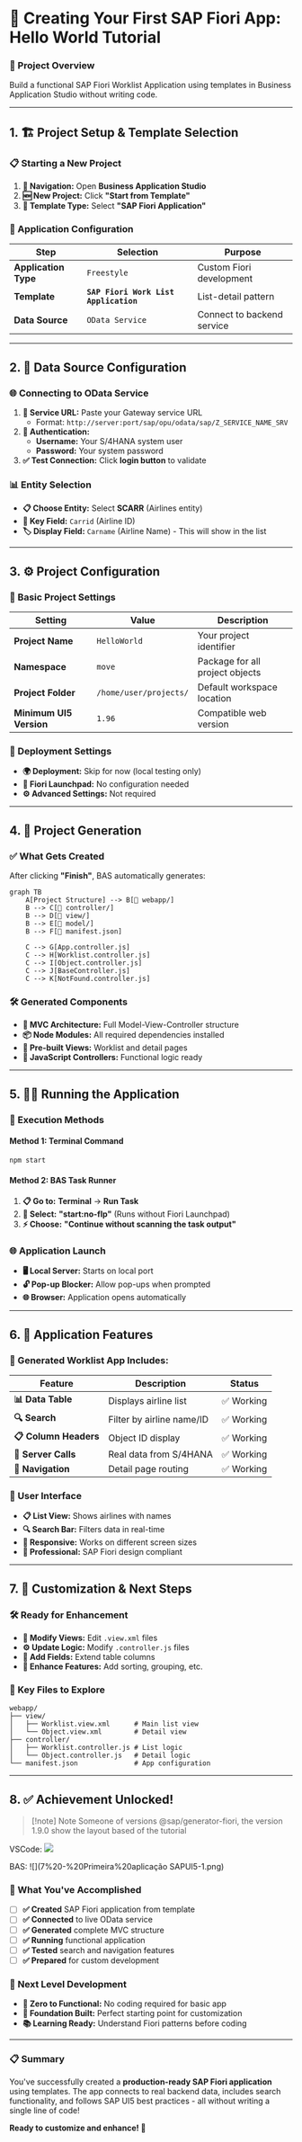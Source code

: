 # 🚀 Creating Your First SAP Fiori App: Hello World Tutorial

### **📌 Project Overview**
Build a functional SAP Fiori Worklist Application using templates in Business Application Studio without writing code.

---

## 1. 🏗️ Project Setup & Template Selection

### **📋 Starting a New Project**
1.  **📍 Navigation:** Open **Business Application Studio**
2.  **🆕 New Project:** Click **"Start from Template"**
3.  **🎯 Template Type:** Select **"SAP Fiori Application"**

### **🔧 Application Configuration**
| Step | Selection | Purpose |
|------|-----------|---------|
| **Application Type** | `Freestyle` | Custom Fiori development |
| **Template** | **`SAP Fiori Work List Application`** | List-detail pattern |
| **Data Source** | `OData Service` | Connect to backend service |

---

## 2. 🔗 Data Source Configuration

### **🌐 Connecting to OData Service**
1.  **🔗 Service URL:** Paste your Gateway service URL
    *   Format: `http://server:port/sap/opu/odata/sap/Z_SERVICE_NAME_SRV`
2.  **🔐 Authentication:**
    *   **Username:** Your S/4HANA system user
    *   **Password:** Your system password
3.  **✅ Test Connection:** Click **login button** to validate

### **📊 Entity Selection**
*   **📋 Choose Entity:** Select **SCARR** (Airlines entity)
*   **🔑 Key Field:** `Carrid` (Airline ID)
*   **🏷️ Display Field:** `Carname` (Airline Name) - This will show in the list

---

## 3. ⚙️ Project Configuration

### **📝 Basic Project Settings**
| Setting | Value | Description |
|---------|-------|-------------|
| **Project Name** | `HelloWorld` | Your project identifier |
| **Namespace** | `move` | Package for all project objects |
| **Project Folder** | `/home/user/projects/` | Default workspace location |
| **Minimum UI5 Version** | `1.96` | Compatible web version |

### **🚫 Deployment Settings**
*   **🌍 Deployment:** Skip for now (local testing only)
*   **🚀 Fiori Launchpad:** No configuration needed
*   **⚙️ Advanced Settings:** Not required

---

## 4. 🎉 Project Generation

### **✅ What Gets Created**
After clicking **"Finish"**, BAS automatically generates:

```mermaid
graph TB
    A[Project Structure] --> B[📁 webapp/]
    B --> C[📁 controller/]
    B --> D[📁 view/]
    B --> E[📁 model/]
    B --> F[📄 manifest.json]
    
    C --> G[App.controller.js]
    C --> H[Worklist.controller.js]
    C --> I[Object.controller.js]
    C --> J[BaseController.js]
    C --> K[NotFound.controller.js]
```

### **🛠️ Generated Components**
*   **🎯 MVC Architecture:** Full Model-View-Controller structure
*   **📦 Node Modules:** All required dependencies installed
*   **🎨 Pre-built Views:** Worklist and detail pages
*   **🔧 JavaScript Controllers:** Functional logic ready

---

## 5. 🏃‍♂️ Running the Application

### **🚀 Execution Methods**

#### **Method 1: Terminal Command**
```bash
npm start
```

#### **Method 2: BAS Task Runner**
1.  **📋 Go to:** **Terminal** → **Run Task**
2.  **🎯 Select:** **"start:no-flp"** (Runs without Fiori Launchpad)
3.  **⚡ Choose:** **"Continue without scanning the task output"**

### **🌐 Application Launch**
*   **🖥️ Local Server:** Starts on local port
*   **🔓 Pop-up Blocker:** Allow pop-ups when prompted
*   **🌐 Browser:** Application opens automatically

---

## 6. 🎨 Application Features

### **📱 Generated Worklist App Includes:**

| Feature | Description | Status |
|---------|-------------|--------|
| **📊 Data Table** | Displays airline list | ✅ Working |
| **🔍 Search** | Filter by airline name/ID | ✅ Working |
| **📋 Column Headers** | Object ID display | ✅ Working |
| **🔄 Server Calls** | Real data from S/4HANA | ✅ Working |
| **📱 Navigation** | Detail page routing | ✅ Working |

### **🎯 User Interface**
*   **📋 List View:** Shows airlines with names
*   **🔍 Search Bar:** Filters data in real-time
*   **📱 Responsive:** Works on different screen sizes
*   **🎨 Professional:** SAP Fiori design compliant

---

## 7. 🔧 Customization & Next Steps

### **🛠️ Ready for Enhancement**
*   **📝 Modify Views:** Edit `.view.xml` files
*   **⚙️ Update Logic:** Modify `.controller.js` files
*   **🎨 Add Fields:** Extend table columns
*   **🔧 Enhance Features:** Add sorting, grouping, etc.

### **📁 Key Files to Explore**
```
webapp/
├── view/
│   ├── Worklist.view.xml      # Main list view
│   └── Object.view.xml        # Detail view
├── controller/
│   ├── Worklist.controller.js # List logic
│   └── Object.controller.js   # Detail logic
└── manifest.json              # App configuration
```

---

## 8. ✅ Achievement Unlocked!

> [!note] Note
> Someone of versions @sap/generator-fiori, the version 1.9.0 show the layout based of the tutorial

VSCode:
![](7%20-%20Primeira%20aplicação%20SAPUI5.png)

BAS:
![](7%20-%20Primeira%20aplicação SAPUI5-1.png)
### **🎊 What You've Accomplished**
- [ ] **✅ Created** SAP Fiori application from template
- [ ] **✅ Connected** to live OData service
- [ ] **✅ Generated** complete MVC structure
- [ ] **✅ Running** functional application
- [ ] **✅ Tested** search and navigation features
- [ ] **✅ Prepared** for custom development

### **🚀 Next Level Development**
*   **🎯 Zero to Functional:** No coding required for basic app
*   **🔧 Foundation Built:** Perfect starting point for customization
*   **📚 Learning Ready:** Understand Fiori patterns before coding

---

### **📋 Summary**
You've successfully created a **production-ready SAP Fiori application** using templates. The app connects to real backend data, includes search functionality, and follows SAP UI5 best practices - all without writing a single line of code! 

**Ready to customize and enhance! 🎉**